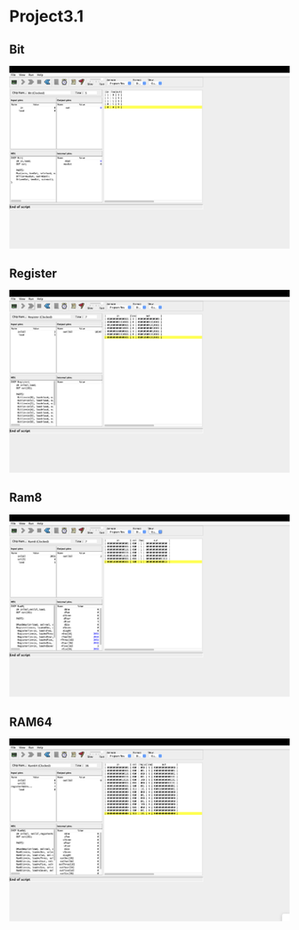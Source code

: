 # Project3.1

## Bit
<img src="Bit.png">

## Register
<img src="Register.png">

## Ram8
<img src="Ram8.png">

## RAM64
<img src="Ram64.png">